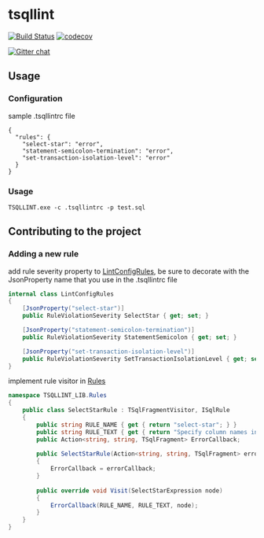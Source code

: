 # tsqllint

[![Build Status](https://ci.appveyor.com/api/projects/status/github/tsqllint/tsqllint?svg=true&branch=master)](https://ci.appveyor.com/api/projects/status/github/tsqllint/tsqllint?svg=true&branch=master)
[![codecov](https://codecov.io/gh/tsqllint/tsqllint/branch/master/graph/badge.svg)](https://codecov.io/gh/tsqllint/tsqllint)

<!--
[![Code Climate](https://codeclimate.com/github/codeclimate/codeclimate/badges/gpa.svg)](https://codeclimate.com/github/tsqllint/tsqllint) 
-->

[![Gitter chat](https://badges.gitter.im/gitterHQ/gitter.png)](https://gitter.im/TSQLLint/Lobby)

## Usage 
### Configuration

sample .tsqllintrc file

```
{
  "rules": {
    "select-star": "error",
    "statement-semicolon-termination": "error",
    "set-transaction-isolation-level": "error"
  }
}
```

### Usage
```
TSQLLINT.exe -c .tsqllintrc -p test.sql
```

## Contributing to the project
### Adding a new rule

add rule severity property to [LintConfigRules](./TSQLLINT_LIB/Config/LintConfigRules.cs), be sure to decorate with the JsonProperty name that you use in the .tsqllintrc file

```csharp
internal class LintConfigRules
{
    [JsonProperty("select-star")]
    public RuleViolationSeverity SelectStar { get; set; }

    [JsonProperty("statement-semicolon-termination")]
    public RuleViolationSeverity StatementSemicolon { get; set; }

    [JsonProperty("set-transaction-isolation-level")]
    public RuleViolationSeverity SetTransactionIsolationLevel { get; set; }
}

```

implement rule visitor in [Rules](./TSQLLINT_LIB/Rules)

```csharp
namespace TSQLLINT_LIB.Rules 
{
    public class SelectStarRule : TSqlFragmentVisitor, ISqlRule
    {
        public string RULE_NAME { get { return "select-star"; } }
        public string RULE_TEXT { get { return "Specify column names in SELECT"; } }
        public Action<string, string, TSqlFragment> ErrorCallback;
    
        public SelectStarRule(Action<string, string, TSqlFragment> errorCallback)
        {
            ErrorCallback = errorCallback;
        }
    
        public override void Visit(SelectStarExpression node)
        {
            ErrorCallback(RULE_NAME, RULE_TEXT, node);
        }
    }
}
```